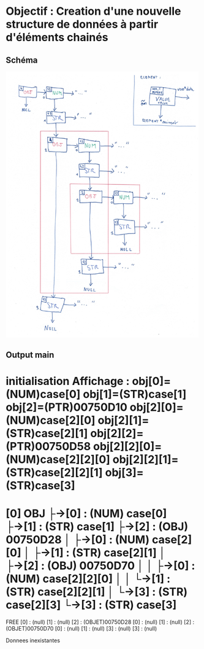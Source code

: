 # Objectif : Creation d'une nouvelle structure de données à partir d'éléments chainés

## Schéma
![alt text](schema.jpg)

## Output main

initialisation
Affichage :
obj[0]=(NUM)case[0]
obj[1]=(STR)case[1]
obj[2]=(PTR)00750D10
obj[2][0]=(NUM)case[2][0]
obj[2][1]=(STR)case[2][1]
obj[2][2]=(PTR)00750D58
obj[2][2][0]=(NUM)case[2][2][0]
obj[2][2][1]=(STR)case[2][2][1]
obj[3]=(STR)case[3]
======================================================
[0] OBJ
 ├→[0] : (NUM) case[0]
 ├→[1] : (STR) case[1]
 ├→[2] : (OBJ) 00750D28
 │  ├→[0] : (NUM) case[2][0]
 │  ├→[1] : (STR) case[2][1]
 │  ├→[2] : (OBJ) 00750D70
 │  │  ├→[0] : (NUM) case[2][2][0]
 │  │  └→[1] : (STR) case[2][2][1]
 │  └→[3] : (STR) case[2][3]
 └→[3] : (STR) case[3]
======================================================
FREE
[0] : (null)
[1] : (null)
[2] : (OBJET)00750D28
[0] : (null)
[1] : (null)
[2] : (OBJET)00750D70
[0] : (null)
[1] : (null)
[3] : (null)
[3] : (null)

Donnees inexistantes
